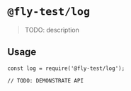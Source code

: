 # `@fly-test/log`

> TODO: description

## Usage

```
const log = require('@fly-test/log');

// TODO: DEMONSTRATE API
```

